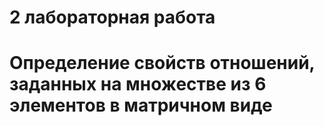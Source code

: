 # 2 лабораторная работа
# Определение свойств отношений, заданных на множестве из 6 элементов в матричном виде
